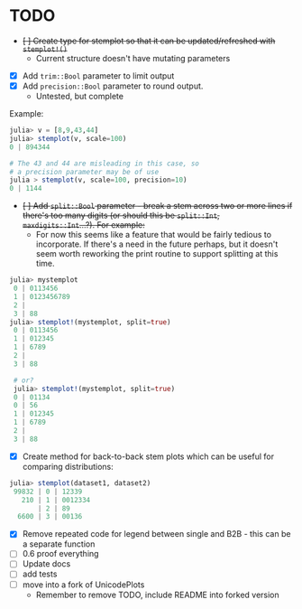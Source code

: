 # TODO

- ~~[ ] Create type for stemplot so that it can be updated/refreshed with `stemplot!()`~~
  - Current structure doesn't have mutating parameters
- [x] Add `trim::Bool` parameter to limit output
- [x] Add `precision::Bool` parameter to round output.
  - Untested, but complete

Example:
```julia
julia> v = [8,9,43,44]
julia> stemplot(v, scale=100)
0 | 894344

# The 43 and 44 are misleading in this case, so
# a precision parameter may be of use
julia > stemplot(v, scale=100, precision=10)
0 | 1144
```

- ~~[ ] Add `split::Bool` parameter - break a stem across two or more lines if there's
too many digits (or should this be `split::Int`, `maxdigits::Int`...?). For example:~~
  * For now this seems like a feature that would be fairly tedious to incorporate. If there's a need in the future
  perhaps, but it doesn't seem worth reworking the print routine to support splitting at this time.

```julia
julia> mystemplot
 0 | 0113456
 1 | 0123456789
 2 |
 3 | 88
julia> stemplot!(mystemplot, split=true)
 0 | 0113456
 1 | 012345
 1 | 6789
 2 |
 3 | 88

 # or?
 julia> stemplot!(mystemplot, split=true)
 0 | 01134
 0 | 56
 1 | 012345
 1 | 6789
 2 |
 3 | 88
```

- [x] Create method for back-to-back stem plots which can be useful for comparing
distributions:

```julia
julia> stemplot(dataset1, dataset2)
 99832 | 0 | 12339
   210 | 1 | 0012334
       | 2 | 89
  6600 | 3 | 00136
```
- [x] Remove repeated code for legend between single and B2B - this can be a separate function
- [ ] 0.6 proof everything
- [ ] Update docs
- [ ] add tests
- [ ] move into a fork of UnicodePlots
  - Remember to remove TODO, include README into forked version
